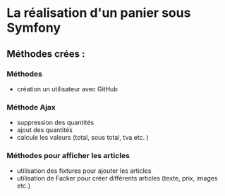 # La réalisation d'un panier sous Symfony

## Méthodes crées : 

### Méthodes 
- création un utilisateur avec GitHub

### Méthode Ajax
- suppression des quantités
- ajout des quantités
- calcule les valeurs (total, sous total, tva etc. )

### Méthodes pour afficher les articles 
- utilisation des fixtures pour ajouter les articles
- utilisation de Facker pour créer différents articles (texte, prix, images etc.)
